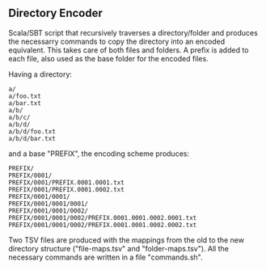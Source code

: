 Directory Encoder
----------------

Scala/SBT script that recursively traverses a directory/folder and produces the necessarry commands to copy the directory into an encoded equivalent. This takes care of both files and folders. A prefix is added to each file, also used as the base folder for the encoded files.

Having a directory:

```
a/
a/foo.txt
a/bar.txt
a/b/
a/b/c/
a/b/d/
a/b/d/foo.txt
a/b/d/bar.txt
```

and a base "PREFIX", the encoding scheme produces:

```
PREFIX/
PREFIX/0001/
PREFIX/0001/PREFIX.0001.0001.txt
PREFIX/0001/PREFIX.0001.0002.txt
PREFIX/0001/0001/
PREFIX/0001/0001/0001/
PREFIX/0001/0001/0002/
PREFIX/0001/0001/0002/PREFIX.0001.0001.0002.0001.txt
PREFIX/0001/0001/0002/PREFIX.0001.0001.0002.0002.txt
```
Two TSV files are produced with the mappings from the old to the new directory structure ("file-maps.tsv" and "folder-maps.tsv"). All the necessary commands are written in a file "commands.sh".
